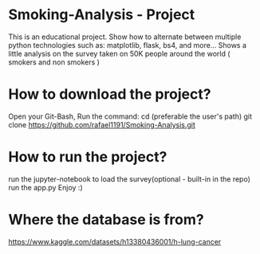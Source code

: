 # Smoking-Analysis - Project
This is an educational project.
Show how to alternate between multiple python technologies such as: matplotlib, flask, bs4, and more...
Shows a little analysis on the survey taken on 50K people around the world ( smokers and non smokers )

# How to download the project?
Open your Git-Bash, 
Run the command:
cd <path> (preferable the user's path)
git clone https://github.com/rafael1191/Smoking-Analysis.git

# How to run the project?
run the jupyter-notebook to load the survey(optional - built-in in the repo)
run the app.py
Enjoy :)

# Where the database is from?
https://www.kaggle.com/datasets/h13380436001/h-lung-cancer
